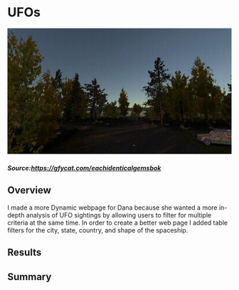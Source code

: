 # UFOs

 
 ![img](https://github.com/Edgarhv/UFOs/blob/e68038d2a33740e85718bb269e90e8fd566ca552/EachIdenticalGemsbok-mobile.gif)
##### Source:https://gfycat.com/eachidenticalgemsbok


## Overview
I made a more Dynamic webpage for Dana because she wanted a more in-depth analysis of UFO sightings by allowing users to filter for multiple criteria at the same time. In order to create a better web page I added table filters for the city, state, country, and shape of the spaceship.

## Results

## Summary
